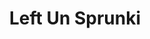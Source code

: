 ---
slug: left-un-sprunki
title: Left Un Sprunki
description: "Left Un Sprunki is an exciting online game. Play for free directly in your browser!"
icon: /images/popular_mods/Left Un Sprunki.png
url: https://wowtbc.net/sprunkin/sprunki-left-un/index.html
previewImage: /images/popular_mods/Left Un Sprunki.png
type: popular mods

# SEO配置
seo:
  title: "Left Un Sprunki - Play Free Online Game | Fun Browser Games"
  description: "Left Un Sprunki - Play this fun online game for free in your browser. No download required!"
  ogImage: "/images/popular_mods/Left Un Sprunki.png"
  keywords: "left-un-sprunki, online game, browser game, free game, popular mods game, play online"

videoUrls:
  - https://www.youtube.com/embed/example1
  - https://www.youtube.com/embed/example2

whyPlay:
  title: "Why Play Left Un Sprunki?"
  items:
    - "Immersive Gameplay: Left Un Sprunki offers an engaging and immersive gaming experience that will keep you entertained for hours"
    - "Challenging Levels: Test your skills with increasingly difficult challenges and obstacles"
    - "Beautiful Graphics: Enjoy stunning visuals and smooth animations that bring the game world to life"
    - "Regular Updates: New content and features are added regularly to keep the game fresh and exciting"
    - "Free to Play: Experience all the fun without spending a penny"
    - "Community Features: Connect with other players, share strategies, and compete for high scores"
    - "Cross-Platform: Play on any device with a web browser, no downloads required"

features:
  title: "Key Features of Left Un Sprunki"
  image: "/images/popular_mods/Left Un Sprunki.png"
  items:
    - "Intuitive Controls: Easy to learn controls make Left Un Sprunki accessible for players of all skill levels"
    - "Multiple Game Modes: Enjoy various gameplay options that provide different challenges and experiences"
    - "Character Customization: Personalize your gaming experience with unique characters and items"
    - "Achievement System: Complete special tasks to earn rewards and recognition"
    - "Leaderboards: Compete with players worldwide and see who can achieve the highest scores"

characteristics:
  title: "Game Characteristics"
  image: "/images/popular_mods/Left Un Sprunki.png"
  items:
    - "Genre: Popular mods game with elements of strategy and skill"
    - "Difficulty: Suitable for both casual gamers and those seeking a challenge"
    - "Play Time: Quick sessions or extended gameplay, depending on your preference"
    - "Art Style: Vibrant and engaging visuals that enhance the gaming experience"
    - "Sound Design: Immersive audio that complements the gameplay perfectly"

info: "Left Un Sprunki is an exciting online game that offers players a unique and engaging gaming experience. With its intuitive controls, stunning visuals, and challenging gameplay, Left Un Sprunki provides hours of entertainment for players of all ages and skill levels. Whether you're looking for a quick gaming session during a break or an extended play session, Left Un Sprunki delivers an immersive experience that will keep you coming back for more. The game features multiple levels of increasing difficulty, ensuring that players are constantly challenged as they progress. With regular updates adding new content and features, Left Un Sprunki remains fresh and exciting, providing endless entertainment options for its growing community of players."

howToPlayIntro: "Welcome to Left Un Sprunki! This guide will walk you through the basics and help you master the game. Whether you're a beginner or looking to improve your skills, these tips and instructions will enhance your gaming experience."

howToPlaySteps:
  - title: "Getting Started"
    description: "Begin your Left Un Sprunki adventure by familiarizing yourself with the controls. Use your keyboard or mouse to navigate through the game interface. The tutorial will guide you through the basic mechanics and help you understand the objectives."
  - title: "Understanding the Objectives"
    description: "In Left Un Sprunki, your main goal is to progress through levels by completing specific objectives. Each level presents unique challenges that require different strategies and approaches."
  - title: "Mastering the Controls"
    description: "Practice using the controls to improve your precision and reaction time. Left Un Sprunki requires quick reflexes and strategic thinking to overcome obstacles and defeat opponents."
  - title: "Utilizing Power-ups"
    description: "Collect power-ups throughout the game to enhance your abilities and overcome difficult challenges. Each power-up offers unique advantages that can be crucial for success."
  - title: "Developing Strategies"
    description: "As you progress in Left Un Sprunki, develop effective strategies for different scenarios. Analyze patterns, anticipate challenges, and adapt your approach to maximize your performance."

faq:
  title: "Frequently Asked Questions about Left Un Sprunki"
  items:
    - question: "Is Left Un Sprunki free to play?"
      answer: "Yes, Left Un Sprunki is completely free to play directly in your web browser. No downloads or purchases are required to enjoy the full game experience."
    - question: "Can I play Left Un Sprunki on mobile devices?"
      answer: "Yes, Left Un Sprunki is optimized for both desktop and mobile play. You can enjoy the game on any device with a web browser and internet connection."
    - question: "Are there any in-game purchases?"
      answer: "While Left Un Sprunki is free to play, there may be optional in-game purchases available for cosmetic items or additional features that don't affect core gameplay."
    - question: "How often is Left Un Sprunki updated?"
      answer: "The developers regularly update Left Un Sprunki with new content, features, and improvements based on player feedback and game performance."
    - question: "Can I play Left Un Sprunki offline?"
      answer: "Currently, Left Un Sprunki requires an internet connection to play as it's a browser-based online game."
    - question: "Is Left Un Sprunki suitable for children?"
      answer: "Yes, Left Un Sprunki is designed to be family-friendly and suitable for players of all ages."
    - question: "How do I report bugs or issues?"
      answer: "If you encounter any problems while playing Left Un Sprunki, you can report them through the game's support page or contact the developers directly through their website."
    - question: "Still Have Questions?"
      answer: "If you have additional questions about Left Un Sprunki that aren't covered in this FAQ, please visit our support center or contact our customer service team for assistance."
---